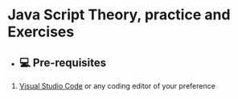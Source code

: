 # Java Script Theory, practice and Exercises
- ## 💻 Pre-requisites
1. [Visual Studio Code](https://code.visualstudio.com/download) or any coding editor of your preference
